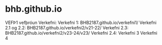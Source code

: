 # bhb.github.io
VEFÞ1 vefþróun
Verkefni:
Verkefni 1: BHB2187.github.io/verkefni1/
Verkefni 2.1 og 2.2: BHB2187.github.io/verkefni2/v21-22/
Verkefni 2.3: BHB2187.github.io/verkefni2/v23-24/v23/
Verkefni 2.4:
Verkefni 3
Verkefni 4

